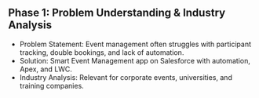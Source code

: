 ## Phase 1: Problem Understanding & Industry Analysis
- Problem Statement: Event management often struggles with participant tracking, double bookings, and lack of automation.  
- Solution: Smart Event Management app on Salesforce with automation, Apex, and LWC.  
- Industry Analysis: Relevant for corporate events, universities, and training companies.  
